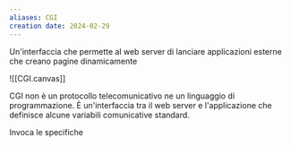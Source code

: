 ```yaml
---
aliases: CGI
creation date: 2024-02-29
---
```


Un'interfaccia che permette al web server di lanciare applicazioni esterne che creano pagine dinamicamente

![[CGI.canvas]]

CGI non è un protocollo telecomunicativo ne un linguaggio di programmazione. È un'interfaccia tra il web server e l'applicazione che definisce alcune variabili comunicative standard.

Invoca le specifiche 